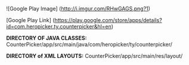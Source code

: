 ![Google Play Image] (http://i.imgur.com/RHwGAGS.png?1) 

[Google Play Link] (https://play.google.com/store/apps/details?id=com.heropicker.ty.counterpicker&hl=en)



**DIRECTORY OF JAVA CLASSES:** CounterPicker/app/src/main/java/com/heropicker/ty/counterpicker/

**DIRECTORY of XML LAYOUTS:** CounterPicker/app/src/main/res/layout/

